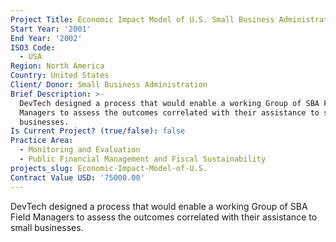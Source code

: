 ```yaml
---
Project Title: Economic Impact Model of U.S. Small Business Administration
Start Year: '2001'
End Year: '2002'
ISO3 Code:
  - USA
Region: North America
Country: United States
Client/ Donor: Small Business Administration
Brief Description: >-
  DevTech designed a process that would enable a working Group of SBA Field
  Managers to assess the outcomes correlated with their assistance to small
  businesses.
Is Current Project? (true/false): false
Practice Area:
  - Monitoring and Evaluation
  - Public Financial Management and Fiscal Sustainability
projects_slug: Economic-Impact-Model-of-U.S.
Contract Value USD: '75000.00'
---
```

DevTech designed a process that would enable a working Group of SBA Field Managers to assess the outcomes correlated with their assistance to small businesses.